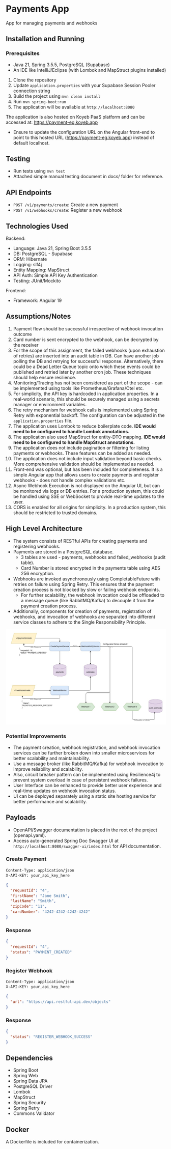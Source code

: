 
# Payments App

App for managing payments and webhooks

## Installation and Running
### Prerequisites
- Java 21, Spring 3.5.5, PostgreSQL (Supabase)
- An IDE like IntelliJ/Eclipse (with Lombok and MapStruct plugins installed)
1. Clone the repository
2. Update `application.properties` with your Supabase Session Pooler connection string
3. Build the project using `mvn clean install`
4. Run `mvn spring-boot:run`
5. The application will be available at `http://localhost:8080`

The application is also hosted on Koyeb PaaS platform and can be accessed at: https://payment-eg.koyeb.app
- Ensure to update the configuration URL on the Angular front-end to point to this hosted URL (https://payment-eg.koyeb.app) instead of default localhost.

## Testing
- Run tests using `mvn test`
- Attached simple manual testing document in docs/ folder for reference.

## API Endpoints

- `POST /v1/payments/create`: Create a new payment
- `POST /v1/webhooks/create`: Register a new webhook

## Technologies Used
Backend:
- Language: Java 21, Spring Boot 3.5.5
- DB: PostgreSQL - Supabase
- ORM: Hibernate
- Logging: slf4j
- Entity Mapping: MapStruct
- API Auth: Simple API Key Authentication
- Testing: JUnit/Mockito

Frontend:
- Framework: Angular 19

## Assumptions/Notes
1. Payment flow should be successful irrespective of webhook invocation outcome
2. Card number is sent encrypted to the webhook, can be decrypted by the receiver
3. For the scope of this assignment, the failed webhooks (upon exhaustion of retries) are inserted into an audit table in DB. Can have another job polling the DB and retrying for successful response. Alternatively, there could be a Dead Letter Queue topic onto which these events could be published and retried later by another cron job. These techniques should help ensure resilience.
4. Monitoring/Tracing has not been considered as part of the scope - can be implemented using tools like Prometheus/Grafana/Otel etc.
5. For simplicity, the API key is hardcoded in application.properties. In a real-world scenario, this should be securely managed using a secrets manager or environment variables.
6. The retry mechanism for webhook calls is implemented using Spring Retry with exponential backoff. The configuration can be adjusted in the `application.properties` file.
7. The application uses Lombok to reduce boilerplate code. **IDE would need to be configured to handle Lombok annotations.**
8. The application also used MapStruct for entity-DTO mapping. **IDE would need to be configured to handle MapStruct annotations.**
9. The application does not include pagination or filtering for listing payments or webhooks. These features can be added as needed.
10. The application does not include input validation beyond basic checks. More comprehensive validation should be implemented as needed.
11. Front-end was optional, but has been included for completeness. It is a simple Angular app that allows users to create payments and register webhooks - does not handle complex validations etc.
12. Async Webhook Execution is not displayed on the Angular UI, but can be monitored via logs or DB entries. For a production system, this could be handled using SSE or WebSocket to provide real-time updates to the user.
13. CORS is enabled for all origins for simplicity. In a production system, this should be restricted to trusted domains.

## High Level Architecture
- The system consists of RESTful APIs for creating payments and registering webhooks.
- Payments are stored in a PostgreSQL database. 
  - 3 tables are used - payments, webhooks and failed_webhooks (audit table).
  - Card Number is stored encrypted in the payments table using AES 256 encryption.
- Webhooks are invoked asynchronously using CompletableFuture with retries on failure using Spring Retry. This ensures that the payment creation process is not blocked by slow or failing webhook endpoints.
  - For further scalability, the webhook invocation could be offloaded to a message queue (like RabbitMQ/Kafka) to decouple it from the payment creation process.
- Additionally, components for creation of payments, registration of webhooks, and invocation of webhooks are separated into different service classes to adhere to the Single Responsibility Principle.

![Architecture Diagram](docs/flow_diagram.jpg)

### Potential Improvements
- The payment creation, webhook registration, and webhook invocation services can be further broken down into smaller microservices for better scalability and maintainability.
- Use a message broker (like RabbitMQ/Kafka) for webhook invocation to improve reliability and scalability.
- Also, circuit breaker pattern can be implemented using Resilience4j to prevent system overload in case of persistent webhook failures.
- User Interface can be enhanced to provide better user experience and real-time updates on webhook invocation status.
- UI can be deployed separately using a static site hosting service for better performance and scalability.

## Payloads
- OpenAPI/Swagger documentation is placed in the root of the project (openapi.yaml).
- Access auto-generated Spring Doc Swagger UI at `http://localhost:8080/swagger-ui/index.html` for API documentation.

### Create Payment
```POST /v1/payments/create
Content-Type: application/json
X-API-KEY: your_api_key_here
```
```json
{
  "requestId": "4",
  "firstName": "Jane Smith",
  "lastName": "Smith",
  "zipCode": "11",
  "cardNumber": "4242-4242-4242-4242"
}
```
### Response
```json
{
  "requestId": "4",
  "status": "PAYMENT_CREATED"
}
```
### Register Webhook
```POST /v1/webhooks/create
Content-Type: application/json
X-API-KEY: your_api_key_here
```
```json
{
  "url": "https://api.restful-api.dev/objects"
}
```
### Response
```json
{
  "status": "REGISTER_WEBHOOK_SUCCESS"
}
```

## Dependencies
- Spring Boot
- Spring Web
- Spring Data JPA
- PostgreSQL Driver
- Lombok
- MapStruct
- Spring Security
- Spring Retry
- Commons Validator

## Docker

A Dockerfile is included for containerization.
